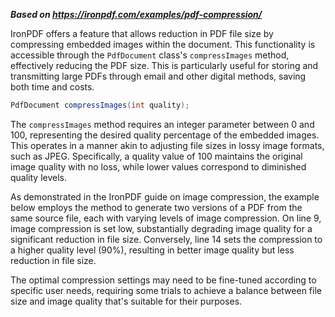 ***Based on <https://ironpdf.com/examples/pdf-compression/>***

IronPDF offers a feature that allows reduction in PDF file size by compressing embedded images within the document. This functionality is accessible through the `PdfDocument` class's `compressImages` method, effectively reducing the PDF size. This is particularly useful for storing and transmitting large PDFs through email and other digital methods, saving both time and costs.

```java
PdfDocument compressImages(int quality);
```

The `compressImages` method requires an integer parameter between 0 and 100, representing the desired quality percentage of the embedded images. This operates in a manner akin to adjusting file sizes in lossy image formats, such as JPEG. Specifically, a quality value of 100 maintains the original image quality with no loss, while lower values correspond to diminished quality levels.

As demonstrated in the IronPDF guide on image compression, the example below employs the method to generate two versions of a PDF from the same source file, each with varying levels of image compression. On line 9, image compression is set low, substantially degrading image quality for a significant reduction in file size. Conversely, line 14 sets the compression to a higher quality level (90%), resulting in better image quality but less reduction in file size.

The optimal compression settings may need to be fine-tuned according to specific user needs, requiring some trials to achieve a balance between file size and image quality that's suitable for their purposes.